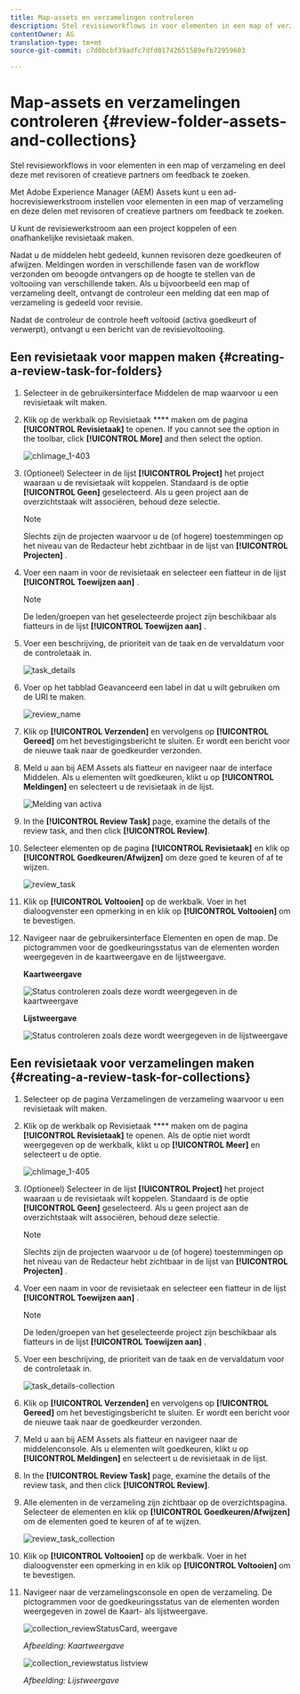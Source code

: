 ```yaml
---
title: Map-assets en verzamelingen controleren
description: Stel revisieworkflows in voor elementen in een map of verzameling en deel deze met revisoren of creatieve partners om feedback te zoeken.
contentOwner: AG
translation-type: tm+mt
source-git-commit: c7d0bcbf39adfc7dfd01742651589efb72959603

---
```



# Map-assets en verzamelingen controleren {#review-folder-assets-and-collections}

Stel revisieworkflows in voor elementen in een map of verzameling en deel deze met revisoren of creatieve partners om feedback te zoeken.

Met Adobe Experience Manager (AEM) Assets kunt u een ad-hocrevisiewerkstroom instellen voor elementen in een map of verzameling en deze delen met revisoren of creatieve partners om feedback te zoeken.

U kunt de revisiewerkstroom aan een project koppelen of een onafhankelijke revisietaak maken.

Nadat u de middelen hebt gedeeld, kunnen revisoren deze goedkeuren of afwijzen. Meldingen worden in verschillende fasen van de workflow verzonden om beoogde ontvangers op de hoogte te stellen van de voltooiing van verschillende taken. Als u bijvoorbeeld een map of verzameling deelt, ontvangt de controleur een melding dat een map of verzameling is gedeeld voor revisie.

Nadat de controleur de controle heeft voltooid (activa goedkeurt of verwerpt), ontvangt u een bericht van de revisievoltooiing.

## Een revisietaak voor mappen maken {#creating-a-review-task-for-folders}

1. Selecteer in de gebruikersinterface Middelen de map waarvoor u een revisietaak wilt maken.
1. Klik op de werkbalk op Revisietaak **** maken om de pagina **[!UICONTROL Revisietaak]** te openen. If you cannot see the option in the toolbar, click **[!UICONTROL More]** and then select the option.

   ![chlimage_1-403](assets/chlimage_1-403.png)

1. (Optioneel) Selecteer in de lijst **[!UICONTROL Project]** het project waaraan u de revisietaak wilt koppelen. Standaard is de optie **[!UICONTROL Geen]** geselecteerd. Als u geen project aan de overzichtstaak wilt associëren, behoud deze selectie.

   >[!NOTE]
   >
   >Slechts zijn de projecten waarvoor u de (of hogere) toestemmingen op het niveau van de Redacteur hebt zichtbaar in de lijst van **[!UICONTROL Projecten]** .

1. Voer een naam in voor de revisietaak en selecteer een fiatteur in de lijst **[!UICONTROL Toewijzen aan]** .

   >[!NOTE]
   >
   >De leden/groepen van het geselecteerde project zijn beschikbaar als fiatteurs in de lijst **[!UICONTROL Toewijzen aan]** .

1. Voer een beschrijving, de prioriteit van de taak en de vervaldatum voor de controletaak in.

   ![task_details](assets/task_details.png)

1. Voer op het tabblad Geavanceerd een label in dat u wilt gebruiken om de URI te maken.

   ![review_name](assets/review_name.png)

1. Klik op **[!UICONTROL Verzenden]** en vervolgens op **[!UICONTROL Gereed]** om het bevestigingsbericht te sluiten. Er wordt een bericht voor de nieuwe taak naar de goedkeurder verzonden.
1. Meld u aan bij AEM Assets als fiatteur en navigeer naar de interface Middelen. Als u elementen wilt goedkeuren, klikt u op **[!UICONTROL Meldingen]** en selecteert u de revisietaak in de lijst.

   ![Melding van activa](assets/aemAssetsNotification.png)

1. In the **[!UICONTROL Review Task]** page, examine the details of the review task, and then click **[!UICONTROL Review]**.
1. Selecteer elementen op de pagina **[!UICONTROL Revisietaak]** en klik op **[!UICONTROL Goedkeuren/Afwijzen]** om deze goed te keuren of af te wijzen.

   ![review_task](assets/review_task.png)

1. Klik op **[!UICONTROL Voltooien]** op de werkbalk. Voer in het dialoogvenster een opmerking in en klik op **[!UICONTROL Voltooien]** om te bevestigen.
1. Navigeer naar de gebruikersinterface Elementen en open de map. De pictogrammen voor de goedkeuringsstatus van de elementen worden weergegeven in de kaartweergave en de lijstweergave.

   **Kaartweergave**

   ![Status controleren zoals deze wordt weergegeven in de kaartweergave](assets/chlimage_1-404.png)

   **Lijstweergave**

   ![Status controleren zoals deze wordt weergegeven in de lijstweergave](assets/review_status_listview.png)

## Een revisietaak voor verzamelingen maken {#creating-a-review-task-for-collections}

1. Selecteer op de pagina Verzamelingen de verzameling waarvoor u een revisietaak wilt maken.
1. Klik op de werkbalk op Revisietaak **** maken om de pagina **[!UICONTROL Revisietaak]** te openen. Als de optie niet wordt weergegeven op de werkbalk, klikt u op **[!UICONTROL Meer]** en selecteert u de optie.

   ![chlimage_1-405](assets/chlimage_1-405.png)

1. (Optioneel) Selecteer in de lijst **[!UICONTROL Project]** het project waaraan u de revisietaak wilt koppelen. Standaard is de optie **[!UICONTROL Geen]** geselecteerd. Als u geen project aan de overzichtstaak wilt associëren, behoud deze selectie.

   >[!NOTE]
   >
   >Slechts zijn de projecten waarvoor u de (of hogere) toestemmingen op het niveau van de Redacteur hebt zichtbaar in de lijst van **[!UICONTROL Projecten]** .

1. Voer een naam in voor de revisietaak en selecteer een fiatteur in de lijst **[!UICONTROL Toewijzen aan]** .

   >[!NOTE]
   >
   >De leden/groepen van het geselecteerde project zijn beschikbaar als fiatteurs in de lijst **[!UICONTROL Toewijzen aan]** .

1. Voer een beschrijving, de prioriteit van de taak en de vervaldatum voor de controletaak in.

   ![task_details-collection](assets/task_details-collection.png)

1. Klik op **[!UICONTROL Verzenden]** en vervolgens op **[!UICONTROL Gereed]** om het bevestigingsbericht te sluiten. Er wordt een bericht voor de nieuwe taak naar de goedkeurder verzonden.
1. Meld u aan bij AEM Assets als fiatteur en navigeer naar de middelenconsole. Als u elementen wilt goedkeuren, klikt u op **[!UICONTROL Meldingen]** en selecteert u de revisietaak in de lijst.
1. In the **[!UICONTROL Review Task]** page, examine the details of the review task, and then click **[!UICONTROL Review]**.
1. Alle elementen in de verzameling zijn zichtbaar op de overzichtspagina. Selecteer de elementen en klik op **[!UICONTROL Goedkeuren/Afwijzen]** om de elementen goed te keuren of af te wijzen.

   ![review_task_collection](assets/review_task_collection.png)

1. Klik op **[!UICONTROL Voltooien]** op de werkbalk. Voer in het dialoogvenster een opmerking in en klik op **[!UICONTROL Voltooien]** om te bevestigen.
1. Navigeer naar de verzamelingsconsole en open de verzameling. De pictogrammen voor de goedkeuringsstatus van de elementen worden weergegeven in zowel de Kaart- als lijstweergave.

   ![collection_reviewStatusCard, weergave](assets/collection_reviewstatuscardview.png)

   *Afbeelding: Kaartweergave*

   ![collection_reviewstatus listview](assets/collection_reviewstatuslistview.png)

   *Afbeelding: Lijstweergave*
